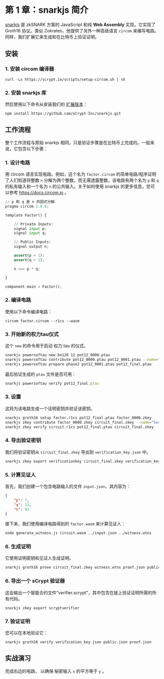 # 第 1 章：snarkjs 简介

[snarkjs](https://docs.iden3.io/circom-snarkjs/) 是 zkSNARK 方案的 JavaScript 和纯 **Web Assembly** 实现。它实现了 Groth16 协议。类似 Zokrates，他提供了另外一种高级语言 `circom` 来编写电路。同样，我们扩展它来生成和在比特币上验证证明。

## 安装


### 1. 安装 circom 编译器 


```
curl -Ls https://scrypt.io/scripts/setup-circom.sh | sh
```


### 2. 安装 snarkjs 库 

然后使用以下命令从安装我们的 [扩展版本](https://github.com/sCrypt-Inc/snarkjs)：

```
npm install https://github.com/sCrypt-Inc/snarkjs.git
```


## 工作流程

整个工作流程与原始 snarkjs 相同，只是验证步骤是在比特币上完成的。一般来说，它包含以下步骤：


### 1. 设计电路

用 circom 语言实现电路。例如，这个名为 `factor.circom` 的简单电路/程序证明了人们知道将整数 `n` 分解为两个整数，而无需透露整数。该电路有两个名为 `p` 和 `q` 的私有输入和一个名为 `n` 的公共输入。关于如何使用 snarkjs 的更多信息，您可以参考 https://docs.circom.io 。

```python
// p 和 q 是 n 的因式分解
pragma circom 2.0.0;

template Factor() {

    // Private Inputs:
    signal input p;
    signal input q;

    // Public Inputs:
    signal output n;

    assert(p > 1);
    assert(q > 1);

    n <== p * q;

}

component main = Factor();
```

### 2. 编译电路

使用以下命令编译电路：

```
circom factor.circom --r1cs --wasm
```

### 3. 开始新的权力tau仪式

这个 `new` 的命令用于启动 权力 tau 的仪式。

```bash
snarkjs powersoftau new bn128 12 pot12_0000.ptau
snarkjs powersoftau contribute pot12_0000.ptau pot12_0001.ptau --name="First contribution" -e="$(openssl rand -base64 20)"
snarkjs powersoftau prepare phase2 pot12_0001.ptau pot12_final.ptau
```

最后验证生成的 `ptau` 文件是否可用：

```js
snarkjs powersoftau verify pot12_final.ptau
```


### 3. 设置

这将为该电路生成一个证明密钥并验证该密钥。

```bash
snarkjs groth16 setup factor.r1cs pot12_final.ptau factor_0000.zkey
snarkjs zkey contribute factor_0000.zkey circuit_final.zkey --name="Second contribution" -e="$(openssl rand -base64 20)"
snarkjs zkey verify circuit.r1cs pot12_final.ptau circuit_final.zkey
```


### 4. 导出验证密钥

我们将验证密钥从 `circuit_final.zkey` 导出到 `verification_key.json` 中。

```bash
snarkjs zkey export verificationkey circuit_final.zkey verification_key.json
```


### 5. 计算见证人

首先，我们创建一个包含电路输入的文件 `input.json`，其内容为：

```json
{
    "p": 7,
    "q": 13,
    "n": 91
}
```

接下来，我们使用编译电路得到的 `factor.wasm` 来计算见证人：

```bash
node generate_witness.js circuit.wasm ../input.json ../witness.wtns
```

### 6. 生成证明

它使用证明密钥和见证人生成证明。

```bash
snarkjs groth16 prove circuit_final.zkey witness.wtns proof.json public.json
```

### 6. 导出一个 sCrypt 验证器

这会输出一个智能合约文件“verifier.scrypt”，其中包含在链上验证证明所需的所有代码。

```
snarkjs zkey export scryptverifier
```

### 7. 验证证明

您可以在本地验证它：

```
snarkjs groth16 verify verification_key.json public.json proof.json
```


## 实战演习

完成右边的电路， 以确保 秘密输入 `x` 的平方等于 `y` 。